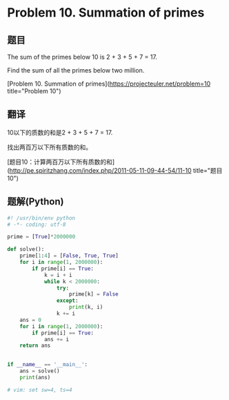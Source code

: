 Problem 10. Summation of primes
========================================

## 题目
The sum of the primes below 10 is 2 + 3 + 5 + 7 = 17.

Find the sum of all the primes below two million.

[Problem 10. Summation of primes](https://projecteuler.net/problem=10 title="Problem 10")

## 翻译
10以下的质数的和是2 + 3 + 5 + 7 = 17.

找出两百万以下所有质数的和。

[题目10：计算两百万以下所有质数的和](http://pe.spiritzhang.com/index.php/2011-05-11-09-44-54/11-10 title="题目10")

## 题解(Python)
```python
#! /usr/bin/env python
# -*- coding: utf-8

prime = [True]*2000000

def solve():
    prime[1:4] = [False, True, True]
    for i in range(1, 2000000):
        if prime[i] == True:
            k = i + i
            while k < 2000000:
                try:
                    prime[k] = False
                except:
                    print(k, i)
                k += i
    ans = 0
    for i in range(1, 2000000):
        if prime[i] == True:
            ans += i
    return ans
    

if __name__ == '__main__':
    ans = solve()
    print(ans)

# vim: set sw=4, ts=4
```

